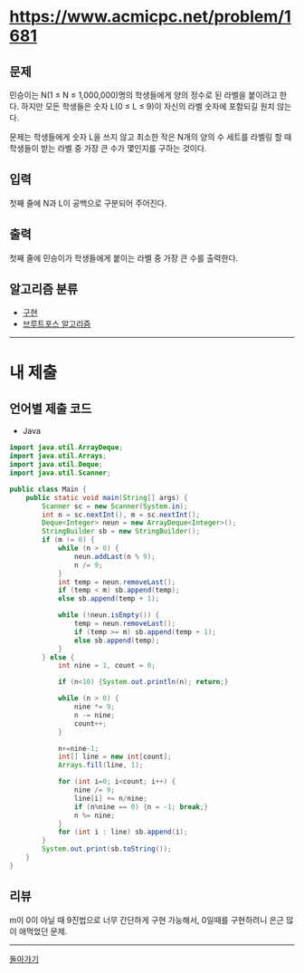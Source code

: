 # https://www.acmicpc.net/problem/1681

## 문제

민승이는 N(1 ≤ N ≤ 1,000,000)명의 학생들에게 양의 정수로 된 라벨을 붙이려고 한다. 하지만 모든 학생들은 숫자 L(0 ≤ L ≤ 9)이 자신의 라벨 숫자에 포함되길 원치 않는다. 

문제는 학생들에게 숫자 L을 쓰지 않고 최소한 작은 N개의 양의 수 세트를 라벨링 할 때 학생들이 받는 라벨 중 가장 큰 수가 몇인지를 구하는 것이다.

## 입력

첫째 줄에 N과 L이 공백으로 구분되어 주어진다.

## 출력

첫째 줄에 민승이가 학생들에게 붙이는 라벨 중 가장 큰 수를 출력한다.

## 알고리즘 분류

- [구현](https://www.acmicpc.net/problem/tag/102)
- [브루트포스 알고리즘](https://www.acmicpc.net/problem/tag/125)

---
# 내 제출

## 언어별 제출 코드

- Java
``` java
import java.util.ArrayDeque;
import java.util.Arrays;
import java.util.Deque;
import java.util.Scanner;

public class Main {
    public static void main(String[] args) {
        Scanner sc = new Scanner(System.in);
        int n = sc.nextInt(), m = sc.nextInt();
        Deque<Integer> neun = new ArrayDeque<Integer>();
        StringBuilder sb = new StringBuilder();
        if (m != 0) {
            while (n > 0) {
                neun.addLast(n % 9);
                n /= 9;
            }
            int temp = neun.removeLast();
            if (temp < m) sb.append(temp);
            else sb.append(temp + 1);

            while (!neun.isEmpty()) {
                temp = neun.removeLast();
                if (temp >= m) sb.append(temp + 1);
                else sb.append(temp);
            }
        } else {
            int nine = 1, count = 0;

            if (n<10) {System.out.println(n); return;}

            while (n > 0) {
                nine *= 9;
                n -= nine;
                count++;
            }

            n+=nine-1;
            int[] line = new int[count];
            Arrays.fill(line, 1);

            for (int i=0; i<count; i++) {
                nine /= 9;
                line[i] += n/nine;
                if (n%nine == 0) {n = -1; break;}
                n %= nine;
            }
            for (int i : line) sb.append(i);
        }
        System.out.print(sb.toString());
    }
}
```

## 리뷰

m이 0이 아닐 때 9진법으로 너무 간단하게 구현 가능해서, 0일때를 구현하려니 은근 많이 애먹었던 문제.


---
[돌아가기](../SSAFY_11th_study.md)